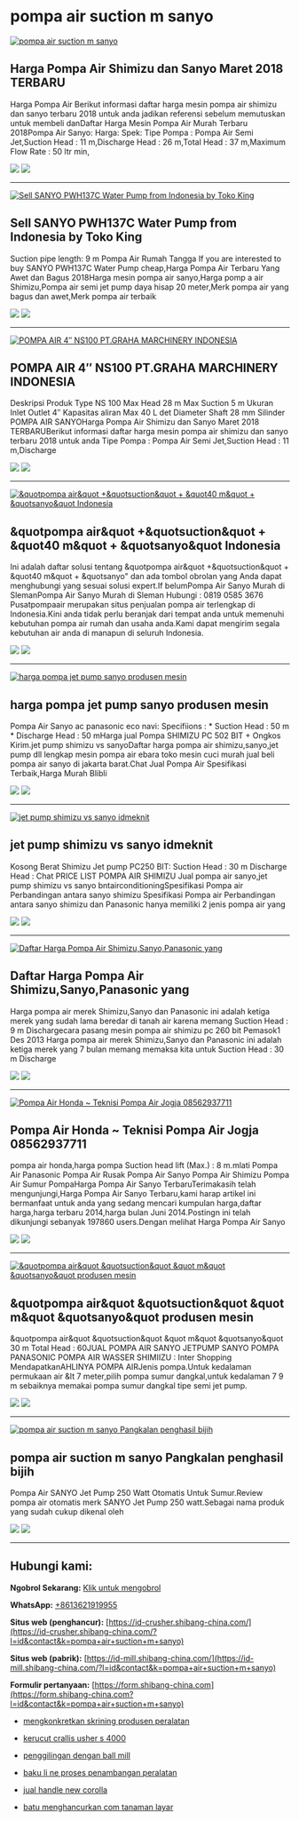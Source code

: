 # pompa air suction m sanyo

<a href="https://swt.shibang-china.com/?l=id&img&k=pompa+air+suction+m+sanyo" target="_blank">![pompa air suction m sanyo](http://static.shibang-china.com/all-800x300/86.jpg)</a>

## Harga Pompa Air Shimizu dan Sanyo Maret 2018 TERBARU
Harga Pompa Air Berikut informasi daftar harga mesin pompa air shimizu dan sanyo terbaru 2018 untuk anda jadikan referensi sebelum memutuskan untuk membeli danDaftar Harga Mesin Pompa Air Murah Terbaru 2018Pompa Air Sanyo: Harga: Spek: Tipe Pompa : Pompa Air Semi Jet,Suction Head : 11 m,Discharge Head : 26 m,Total Head : 37 m,Maximum Flow Rate : 50 ltr min,


<a href="https://whatsapp.shibangsoft.com/WhatsApp.php" target="_blank" title="WhatsApp">![](http://static.shibang-china.com/icon/whatsapp.png)</a> <a href="https://swt.shibang-china.com/?l=id&icon&k=pompa+air+suction+m+sanyo" target="_blank">![](http://static.shibang-china.com/icon/chat-id.png)</a>

---

<a href="https://swt.shibang-china.com/?l=id&img&k=pompa+air+suction+m+sanyo" target="_blank">![Sell SANYO PWH137C Water Pump from Indonesia by Toko King](http://static.shibang-china.com/all-800x300/1512.jpg)</a>

## Sell SANYO PWH137C Water Pump from Indonesia by Toko King
Suction pipe length: 9 m Pompa Air Rumah Tangga If you are interested to buy SANYO PWH137C Water Pump cheap,Harga Pompa Air Terbaru Yang Awet dan Bagus 2018Harga mesin pompa air sanyo,Harga pomp a air Shimizu,Pompa air semi jet pump daya hisap 20 meter,Merk pompa air yang bagus dan awet,Merk pompa air terbaik


<a href="https://whatsapp.shibangsoft.com/WhatsApp.php" target="_blank" title="WhatsApp">![](http://static.shibang-china.com/icon/whatsapp.png)</a> <a href="https://swt.shibang-china.com/?l=id&icon&k=pompa+air+suction+m+sanyo" target="_blank">![](http://static.shibang-china.com/icon/chat-id.png)</a>

---

<a href="https://swt.shibang-china.com/?l=id&img&k=pompa+air+suction+m+sanyo" target="_blank">![POMPA AIR 4″ NS100 PT.GRAHA MARCHINERY INDONESIA](http://static.shibang-china.com/all-800x300/1178.jpg)</a>

## POMPA AIR 4″ NS100 PT.GRAHA MARCHINERY INDONESIA
Deskripsi Produk Type NS 100 Max Head 28 m Max Suction 5 m Ukuran Inlet Outlet 4″ Kapasitas aliran Max 40 L det Diameter Shaft 28 mm Silinder POMPA AIR SANYOHarga Pompa Air Shimizu dan Sanyo Maret 2018 TERBARUBerikut informasi daftar harga mesin pompa air shimizu dan sanyo terbaru 2018 untuk anda Tipe Pompa : Pompa Air Semi Jet,Suction Head : 11 m,Discharge


<a href="https://whatsapp.shibangsoft.com/WhatsApp.php" target="_blank" title="WhatsApp">![](http://static.shibang-china.com/icon/whatsapp.png)</a> <a href="https://swt.shibang-china.com/?l=id&icon&k=pompa+air+suction+m+sanyo" target="_blank">![](http://static.shibang-china.com/icon/chat-id.png)</a>

---

<a href="https://swt.shibang-china.com/?l=id&img&k=pompa+air+suction+m+sanyo" target="_blank">![&quotpompa air&quot +&quotsuction&quot + &quot40 m&quot + &quotsanyo&quot Indonesia](http://static.shibang-china.com/all-800x300/648.jpg)</a>

## &quotpompa air&quot +&quotsuction&quot + &quot40 m&quot + &quotsanyo&quot Indonesia
Ini adalah daftar solusi tentang &quotpompa air&quot +&quotsuction&quot + &quot40 m&quot + &quotsanyo" dan ada tombol obrolan yang Anda dapat menghubungi yang sesuai solusi expert.If belumPompa Air Sanyo Murah di SlemanPompa Air Sanyo Murah di Sleman Hubungi : 0819 0585 3676 Pusatpompaair merupakan situs penjualan pompa air terlengkap di Indonesia.Kini anda tidak perlu beranjak dari tempat anda untuk memenuhi kebutuhan pompa air rumah dan usaha anda.Kami dapat mengirim segala kebutuhan air anda di manapun di seluruh Indonesia.


<a href="https://whatsapp.shibangsoft.com/WhatsApp.php" target="_blank" title="WhatsApp">![](http://static.shibang-china.com/icon/whatsapp.png)</a> <a href="https://swt.shibang-china.com/?l=id&icon&k=pompa+air+suction+m+sanyo" target="_blank">![](http://static.shibang-china.com/icon/chat-id.png)</a>

---

<a href="https://swt.shibang-china.com/?l=id&img&k=pompa+air+suction+m+sanyo" target="_blank">![harga pompa jet pump sanyo produsen mesin](http://static.shibang-china.com/all-800x300/980.jpg)</a>

## harga pompa jet pump sanyo produsen mesin
Pompa Air Sanyo ac panasonic eco navi: Specifiions : * Suction Head : 50 m * Discharge Head : 50 mHarga jual Pompa SHIMIZU PC 502 BIT + Ongkos Kirim.jet pump shimizu vs sanyoDaftar harga pompa air shimizu,sanyo,jet pump dll lengkap mesin pompa air ebara toko mesin cuci murah jual beli pompa air sanyo di jakarta barat.Chat Jual Pompa Air Spesifikasi Terbaik,Harga Murah Blibli


<a href="https://whatsapp.shibangsoft.com/WhatsApp.php" target="_blank" title="WhatsApp">![](http://static.shibang-china.com/icon/whatsapp.png)</a> <a href="https://swt.shibang-china.com/?l=id&icon&k=pompa+air+suction+m+sanyo" target="_blank">![](http://static.shibang-china.com/icon/chat-id.png)</a>

---

<a href="https://swt.shibang-china.com/?l=id&img&k=pompa+air+suction+m+sanyo" target="_blank">![jet pump shimizu vs sanyo idmeknit](http://static.shibang-china.com/all-800x300/755.jpg)</a>

## jet pump shimizu vs sanyo idmeknit
Kosong Berat Shimizu Jet pump PC250 BIT: Suction Head : 30 m Discharge Head : Chat PRICE LIST POMPA AIR SHIMIZU Jual pompa air sanyo,jet pump shimizu vs sanyo bntairconditioningSpesifikasi Pompa air Perbandingan antara sanyo shimizu Spesifikasi Pompa air Perbandingan antara sanyo shimizu dan Panasonic hanya memiliki 2 jenis pompa air yang


<a href="https://whatsapp.shibangsoft.com/WhatsApp.php" target="_blank" title="WhatsApp">![](http://static.shibang-china.com/icon/whatsapp.png)</a> <a href="https://swt.shibang-china.com/?l=id&icon&k=pompa+air+suction+m+sanyo" target="_blank">![](http://static.shibang-china.com/icon/chat-id.png)</a>

---

<a href="https://swt.shibang-china.com/?l=id&img&k=pompa+air+suction+m+sanyo" target="_blank">![Daftar Harga Pompa Air Shimizu,Sanyo,Panasonic yang](http://static.shibang-china.com/all-800x300/1054.jpg)</a>

## Daftar Harga Pompa Air Shimizu,Sanyo,Panasonic yang
Harga pompa air merek Shimizu,Sanyo dan Panasonic ini adalah ketiga merek yang sudah lama beredar di tanah air karena memang Suction Head : 9 m Dischargecara pasang mesin pompa air shimizu pc 260 bit Pemasok1 Des 2013 Harga pompa air merek Shimizu,Sanyo dan Panasonic ini adalah ketiga merek yang 7 bulan memang memaksa kita untuk Suction Head : 30 m Discharge


<a href="https://whatsapp.shibangsoft.com/WhatsApp.php" target="_blank" title="WhatsApp">![](http://static.shibang-china.com/icon/whatsapp.png)</a> <a href="https://swt.shibang-china.com/?l=id&icon&k=pompa+air+suction+m+sanyo" target="_blank">![](http://static.shibang-china.com/icon/chat-id.png)</a>

---

<a href="https://swt.shibang-china.com/?l=id&img&k=pompa+air+suction+m+sanyo" target="_blank">![Pompa Air Honda ~ Teknisi Pompa Air Jogja 08562937711](http://static.shibang-china.com/all-800x300/1241.jpg)</a>

## Pompa Air Honda ~ Teknisi Pompa Air Jogja 08562937711
pompa air honda,harga pompa Suction head lift (Max.) : 8 m.mlati Pompa Air Panasonic Pompa Air Rusak Pompa Air Sanyo Pompa Air Shimizu Pompa Air Sumur PompaHarga Pompa Air Sanyo TerbaruTerimakasih telah mengunjungi,Harga Pompa Air Sanyo Terbaru,kami harap artikel ini bermanfaat untuk anda yang sedang mencari kumpulan harga,daftar harga,harga terbaru 2014,harga bulan Juni 2014.Postingn ini telah dikunjungi sebanyak 197860 users.Dengan melihat Harga Pompa Air Sanyo


<a href="https://whatsapp.shibangsoft.com/WhatsApp.php" target="_blank" title="WhatsApp">![](http://static.shibang-china.com/icon/whatsapp.png)</a> <a href="https://swt.shibang-china.com/?l=id&icon&k=pompa+air+suction+m+sanyo" target="_blank">![](http://static.shibang-china.com/icon/chat-id.png)</a>

---

<a href="https://swt.shibang-china.com/?l=id&img&k=pompa+air+suction+m+sanyo" target="_blank">![&quotpompa air&quot &quotsuction&quot &quot m&quot &quotsanyo&quot produsen mesin](http://static.shibang-china.com/all-800x300/704.jpg)</a>

## &quotpompa air&quot &quotsuction&quot &quot m&quot &quotsanyo&quot produsen mesin
&quotpompa air&quot &quotsuction&quot &quot m&quot &quotsanyo&quot 30 m Total Head : 60JUAL POMPA AIR SANYO JETPUMP SANYO POMPA PANASONIC POMPA AIR WASSER SHIMIIZU : Inter Shopping MendapatkanAHLINYA POMPA AIRJenis pompa.Untuk kedalaman permukaan air &lt 7 meter,pilih pompa sumur dangkal,untuk kedalaman 7 9 m sebaiknya memakai pompa sumur dangkal tipe semi jet pump.


<a href="https://whatsapp.shibangsoft.com/WhatsApp.php" target="_blank" title="WhatsApp">![](http://static.shibang-china.com/icon/whatsapp.png)</a> <a href="https://swt.shibang-china.com/?l=id&icon&k=pompa+air+suction+m+sanyo" target="_blank">![](http://static.shibang-china.com/icon/chat-id.png)</a>

---

<a href="https://swt.shibang-china.com/?l=id&img&k=pompa+air+suction+m+sanyo" target="_blank">![pompa air suction m sanyo Pangkalan penghasil bijih](http://static.shibang-china.com/all-800x300/829.jpg)</a>

## pompa air suction m sanyo Pangkalan penghasil bijih
Pompa Air SANYO Jet Pump 250 Watt Otomatis Untuk Sumur.Review pompa air otomatis merk SANYO Jet Pump 250 watt.Sebagai nama produk yang sudah cukup dikenal oleh

<a href="https://whatsapp.shibangsoft.com/WhatsApp.php" target="_blank" title="WhatsApp">![](http://static.shibang-china.com/icon/whatsapp.png)</a> <a href="https://swt.shibang-china.com/?l=id&icon&k=pompa+air+suction+m+sanyo" target="_blank">![](http://static.shibang-china.com/icon/chat-id.png)</a>

---
## Hubungi kami:

**Ngobrol Sekarang:** [Klik untuk mengobrol](https://swt.shibang-china.com?l=id&contact&k=pompa+air+suction+m+sanyo)

**WhatsApp:**  [+8613621919955](https://whatsapp.shibangsoft.com/WhatsApp.php)

**Situs web (penghancur):** [https://id-crusher.shibang-china.com/](https://id-crusher.shibang-china.com/?l=id&contact&k=pompa+air+suction+m+sanyo)

**Situs web (pabrik):** [https://id-mill.shibang-china.com/](https://id-mill.shibang-china.com/?l=id&contact&k=pompa+air+suction+m+sanyo)

**Formulir pertanyaan:** [https://form.shibang-china.com](https://form.shibang-china.com?l=id&contact&k=pompa+air+suction+m+sanyo)

* [mengkonkretkan skrining produsen peralatan](../32/mengkonkretkan%20skrining%20produsen%20peralatan.md)

* [kerucut crallis usher s 4000](../36/kerucut%20crallis%20usher%20s%204000.md)

* [penggilingan dengan ball mill](../33/penggilingan%20dengan%20ball%20mill.md)

* [baku li ne proses penambangan peralatan](../37/baku%20li%20ne%20proses%20penambangan%20peralatan.md)

* [jual handle new corolla](../33/jual%20handle%20new%20corolla.md)

* [batu menghancurkan com tanaman layar](../38/batu%20menghancurkan%20com%20tanaman%20layar.md)